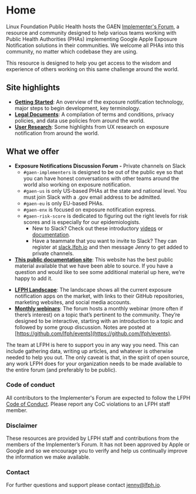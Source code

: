 # Home
Linux Foundation Public Health hosts the GAEN [Implementer's Forum](https://www.lfph.io/community/implementers-forum/), a resource and community designed to help various teams working with Public Health Authorities (PHAs) implementing Google Apple Exposure Notification solutions in their communities. We welcome all PHAs into this community, no matter which codebase they are using.

This resource is designed to help you get access to the wisdom and experience of others working on this same challenge around the world.

## Site highlights

* [**Getting Started**](getting-started.md): An overview of the exposure notification technology, major steps to begin development, key terminology.
* [**Legal Documents**](legal-documents.md): A compilation of terms and conditions, privacy policies, and data use policies from around the world.
* [**User Research**](user-research.md): Some highlights from UX research on exposure notification from around the world.

## What we offer

* **Exposure Notifications Discussion Forum -** Private channels on Slack
    * `#gaen-implementers` is designed to be out of the public eye so that you can have honest conversations with other teams around the world also working on exposure notification.
    * `#gaen-us` is only US-based PHAs at the state and national level. You must join Slack with a .gov email address to be admitted.
    * `#gaen-eu` is only EU-based PHAs.
    * `#gaen-enx` is focused on exposure notification express.
    * `#gaen-risk-score` is dedicated to figuring out the right levels for risk scores and is especially for our epidemiologists.
        * New to Slack? Check out these introductory [videos](https://www.youtube.com/watch?v=m2JuAa6-ors&list=PLWlXaxtQ7fUb1WqLJDqJFGQsAXU7CjoGz&index=2&t=0s) or [documentation](https://slack.com/help/articles/218080037-Getting-started-for-new-members).
        * Have a teammate that you want to invite to Slack? They can register at [slack.lfph.io](https://slack.lfph.io) and then message Jenny to get added to private channels.
* [**This public documentation site**](index.md): This website has the best public material available that we have been able to source. If you have a question and would like to see some additional material up here, we’re happy to add it.
<!-- * Private GitHub repo: If you have information that you only want to share with members of the Implementer’s Forum, we can upload it to a private GitHub repo. However, please note that we can’t guarantee that the files won’t later be distributed to others. Whenever possible, we encourage information to be shared via this public documentation site instead. -->
* [**LFPH Landscape**](https://landscape.lfph.io): The landscape shows all the current exposure notification apps on the market, with links to their GitHub repositories, marketing websites, and social media accounts.
* [**Monthly webinars**](https://www.lfph.io/community/webinars/): The forum hosts a monthly webinar (more often if there’s interest) on a topic that’s pertinent to the community. They’re designed to be interactive, starting with an introduction to a topic and followed by some group discussion. Notes are posted at [https://github.com/lfph/events](https://github.com/lfph/events).

The team at LFPH is here to support you in any way you need. This can include gathering data, writing up articles, and whatever is otherwise needed to help you out. The only caveat is that, in the spirit of open source, any work LFPH does for your organization needs to be made available to the entire forum (and preferably to be public).

### Code of conduct

All contributors to the Implementer's Forum are expected to follow the LFPH [Code of Conduct](https://github.com/lfph/foundation/blob/master/code-of-conduct.md). Please report any CoC violations to an LFPH staff member.

### Disclaimer

These resources are provided by LFPH staff and contributions from the members of the Implementer’s Forum. It has not been approved by Apple or Google and so we encourage you to verify and help us continually improve the information we make available.

### Contact

For further questions and support please contact [jenny@lfph.io](mailto:jenny@lfph.io).
